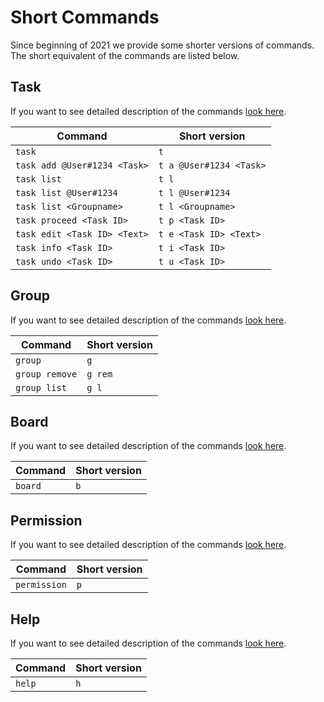 # Short Commands

Since beginning of 2021 we provide some shorter versions of commands. The short equivalent of the commands are listed
below.

## Task

If you want to see detailed description of the commands [look here](../all-commands.md#task-commands).

| Command | Short version |
| --- | --- |
| `task` | `t` |
| `task add @User#1234 <Task>` | `t a @User#1234 <Task>` |
| `task list` | `t l` |
| `task list @User#1234` | `t l @User#1234` |
| `task list <Groupname>` | `t l <Groupname>` |
| `task proceed <Task ID>` | `t p <Task ID>` |
| `task edit <Task ID> <Text>` | `t e <Task ID> <Text>` |
| `task info <Task ID>` | `t i <Task ID>` |
| `task undo <Task ID>` | `t u <Task ID>` |

## Group

If you want to see detailed description of the commands [look here](../all-commands.md#group-commands).

| Command | Short version |
| --- | --- |
| `group` | `g` |
| `group remove` | `g rem` |
| `group list` | `g l` |

## Board

If you want to see detailed description of the commands [look here](../all-commands.md#board-commands).

| Command | Short version |
| --- | --- |
| `board` | `b` |

## Permission

If you want to see detailed description of the commands [look here](../all-commands.md#permission-commands).

| Command | Short version |
| --- | --- |
| `permission` | `p` |

## Help

If you want to see detailed description of the commands [look here](../all-commands.md#general-commands).

| Command | Short version |
| --- | --- |
| `help` | `h` |
